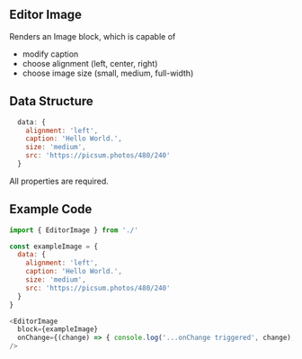 ## Editor Image

Renders an Image block, which is capable of

- modify caption
- choose alignment (left, center, right)
- choose image size (small, medium, full-width)

## Data Structure

```js
  data: {
    alignment: 'left',
    caption: 'Hello World.',
    size: 'medium',
    src: 'https://picsum.photos/480/240'
  }
```

All properties are required.

## Example Code

```js
import { EditorImage } from './'

const exampleImage = {
  data: {
    alignment: 'left',
    caption: 'Hello World.',
    size: 'medium',
    src: 'https://picsum.photos/480/240'
  }
}

<EditorImage
  block={exampleImage}
  onChange={(change) => { console.log('...onChange triggered', change); }}
/>

```
